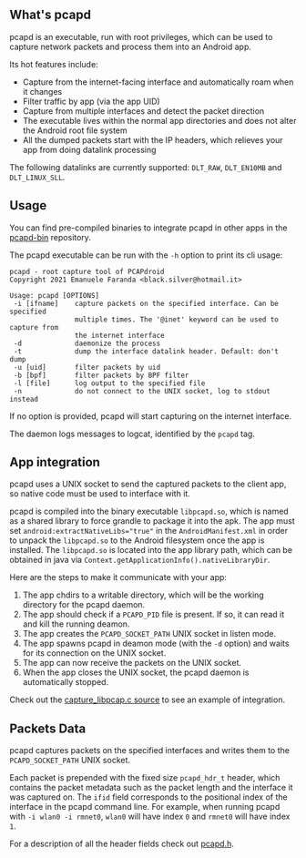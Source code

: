 What's pcapd
------------

pcapd is an executable, run with root privileges, which can be used to capture network packets and
process them into an Android app.

Its hot features include:

- Capture from the internet-facing interface and automatically roam when it changes
- Filter traffic by app (via the app UID)
- Capture from multiple interfaces and detect the packet direction
- The executable lives within the normal app directories and does not alter the Android root file
  system
- All the dumped packets start with the IP headers, which relieves your app from doing datalink
  processing

The following datalinks are currently supported: `DLT_RAW`, `DLT_EN10MB` and `DLT_LINUX_SLL`.

Usage
-----

You can find pre-compiled binaries to integrate pcapd in other apps in
the [pcapd-bin](https://github.com/emanuele-f/pcapd-bin) repository.

The pcapd executable can be run with the `-h` option to print its cli usage:

```
pcapd - root capture tool of PCAPdroid
Copyright 2021 Emanuele Faranda <black.silver@hotmail.it>

Usage: pcapd [OPTIONS]
 -i [ifname]    capture packets on the specified interface. Can be specified
                multiple times. The '@inet' keyword can be used to capture from
                the internet interface
 -d             daemonize the process
 -t             dump the interface datalink header. Default: don't dump
 -u [uid]       filter packets by uid
 -b [bpf]       filter packets by BPF filter
 -l [file]      log output to the specified file
 -n             do not connect to the UNIX socket, log to stdout instead
```

If no option is provided, pcapd will start capturing on the internet interface.

The daemon logs messages to logcat, identified by the `pcapd` tag.

App integration
---------------

pcapd uses a UNIX socket to send the captured packets to the client app, so native code must be used
to interface with it.

pcapd is compiled into the binary executable `libpcapd.so`, which is named as a shared library to
force grandle to package it into the apk.
The app must set `android:extractNativeLibs="true"` in the `AndroidManifest.xml` in order to unpack
the `libpcapd.so` to the Android filesystem once the app is installed.
The `libpcapd.so` is located into the app library path, which can be obtained in java
via `Context.getApplicationInfo().nativeLibraryDir`.

Here are the steps to make it communicate with your app:

1. The app chdirs to a writable directory, which will be the working directory for the pcapd daemon.
2. The app should check if a `PCAPD_PID` file is present. If so, it can read it and kill the running
   deamon.
3. The app creates the `PCAPD_SOCKET_PATH` UNIX socket in listen mode.
4. The app spawns pcapd in deamon mode (with the `-d` option) and waits for its connection on the
   UNIX socket.
5. The app can now receive the packets on the UNIX socket.
6. When the app closes the UNIX socket, the pcapd daemon is automatically stopped.

Check out
the [capture_libpcap.c source](https://github.com/emanuele-f/PCAPdroid/blob/master/app/src/main/jni/core/capture_libpcap.c)
to see an example of integration.

Packets Data
------------

pcapd captures packets on the specified interfaces and writes them to the `PCAPD_SOCKET_PATH` UNIX
socket.

Each packet is prepended with the fixed size `pcapd_hdr_t` header, which contains the packet
metadata such as the packet length and the interface it was captured on.
The `ifid` field corresponds to the positional index of the interface in the pcapd command line. For
example, when running pcapd with `-i wlan0 -i rmnet0`, `wlan0` will have index `0` and `rmnet0` will
have index `1`.

For a description of all the header fields check
out [pcapd.h](https://github.com/emanuele-f/PCAPdroid/blob/master/app/src/main/jni/pcapd/pcapd.h).
